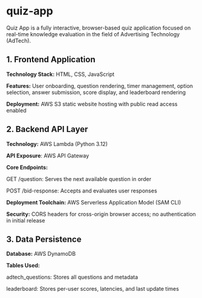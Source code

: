 # quiz-app
Quiz App is a fully interactive, browser-based quiz application focused on real-time knowledge evaluation in the field of Advertising Technology (AdTech).

## 1. Frontend Application

**Technology Stack:** HTML, CSS, JavaScript

**Features:** User onboarding, question rendering, timer management, option selection, answer submission, score display, and leaderboard rendering

**Deployment:** AWS S3 static website hosting with public read access enabled

## 2. Backend API Layer

**Technology:** AWS Lambda (Python 3.12)

**API Exposure**: AWS API Gateway

**Core Endpoints:**

GET /question: Serves the next available question in order

POST /bid-response: Accepts and evaluates user responses

**Deployment Toolchain:** AWS Serverless Application Model (SAM CLI)

**Security:** CORS headers for cross-origin browser access; no authentication in initial release

## 3. Data Persistence

**Database:** AWS DynamoDB

**Tables Used:**

adtech_questions: Stores all questions and metadata

leaderboard: Stores per-user scores, latencies, and last update times





